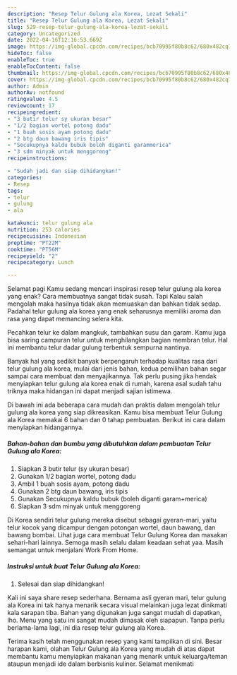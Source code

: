 ```yaml
---
description: "Resep Telur Gulung ala Korea, Lezat Sekali"
title: "Resep Telur Gulung ala Korea, Lezat Sekali"
slug: 529-resep-telur-gulung-ala-korea-lezat-sekali
category: Uncategorized
date: 2022-04-16T12:16:53.669Z
image: https://img-global.cpcdn.com/recipes/bcb70995f80b8c62/680x482cq70/telur-gulung-ala-korea-foto-resep-utama.jpg
hideToc: false
enableToc: true
enableTocContent: false
thumbnail: https://img-global.cpcdn.com/recipes/bcb70995f80b8c62/680x482cq70/telur-gulung-ala-korea-foto-resep-utama.jpg
cover: https://img-global.cpcdn.com/recipes/bcb70995f80b8c62/680x482cq70/telur-gulung-ala-korea-foto-resep-utama.jpg
author: Admin
authorAv: notfound
ratingvalue: 4.5
reviewcount: 17
recipeingredient:
- "3 butir telur sy ukuran besar"
- "1/2 bagian wortel potong dadu"
- "1 buah sosis ayam potong dadu"
- "2 btg daun bawang iris tipis"
- "Secukupnya kaldu bubuk boleh diganti garammerica"
- "3 sdm minyak untuk menggoreng"
recipeinstructions:

- "Sudah jadi dan siap dihidangkan!"
categories:
- Resep
tags:
- telur
- gulung
- ala

katakunci: telur gulung ala 
nutrition: 253 calories
recipecuisine: Indonesian
preptime: "PT22M"
cooktime: "PT56M"
recipeyield: "2"
recipecategory: Lunch

---
```



Selamat pagi Kamu sedang mencari inspirasi resep telur gulung ala korea yang enak? Cara membuatnya sangat tidak susah. Tapi Kalau salah mengolah maka hasilnya tidak akan memuaskan dan bahkan tidak sedap. Padahal telur gulung ala korea yang enak seharusnya memiliki aroma dan rasa yang dapat memancing selera kita.


Pecahkan telur ke dalam mangkuk, tambahkan susu dan garam. Kamu juga bisa saring campuran telur untuk menghilangkan bagian membran telur. Hal ini membantu telur dadar gulung terbentuk sempurna nantinya.

Banyak hal yang sedikit banyak berpengaruh terhadap kualitas rasa dari telur gulung ala korea, mulai dari jenis bahan, kedua pemilihan bahan segar sampai cara membuat dan menyajikannya. Tak perlu pusing jika hendak menyiapkan telur gulung ala korea enak di rumah, karena asal sudah tahu triknya maka hidangan ini dapat menjadi sajian istimewa.


Di bawah ini ada beberapa cara mudah dan praktis dalam mengolah telur gulung ala korea yang siap dikreasikan. Kamu bisa membuat Telur Gulung ala Korea memakai 6 bahan dan 0 tahap pembuatan. Berikut ini cara dalam menyiapkan hidangannya.

<!--inarticleads1-->

##### Bahan-bahan dan bumbu yang dibutuhkan dalam pembuatan Telur Gulung ala Korea:

1. Siapkan 3 butir telur (sy ukuran besar)
1. Gunakan 1/2 bagian wortel, potong dadu
1. Ambil 1 buah sosis ayam, potong dadu
1. Gunakan 2 btg daun bawang, iris tipis
1. Gunakan Secukupnya kaldu bubuk (boleh diganti garam+merica)
1. Siapkan 3 sdm minyak untuk menggoreng


Di Korea sendiri telur gulung mereka disebut sebagai gyeran-mari, yaitu telur kocok yang dicampur dengan potongan wortel, daun bawang, dan bawang bombai. Lihat juga cara membuat Telur Gulung Korea dan masakan sehari-hari lainnya. Semoga masih selalu dalam keadaan sehat yaa. Masih semangat untuk menjalani Work From Home. 

<!--inarticleads2-->

##### Instruksi untuk buat Telur Gulung ala Korea:


1. Selesai dan siap dihidangkan!

Kali ini saya share resep sederhana. Bernama asli gyeran mari, telur gulung ala Korea ini tak hanya menarik secara visual melainkan juga lezat dinikmati kala sarapan tiba. Bahan yang digunakan juga sangat mudah di dapatkan, lho. Menu yang satu ini sangat mudah dimasak oleh siapapun. Tanpa perlu berlama-lama lagi, ini dia resep telur gulung ala Korea. 

Terima kasih telah menggunakan resep yang kami tampilkan di sini. Besar harapan kami, olahan Telur Gulung ala Korea yang mudah di atas dapat membantu kamu menyiapkan makanan yang menarik untuk keluarga/teman ataupun menjadi ide dalam berbisnis kuliner. Selamat menikmati
